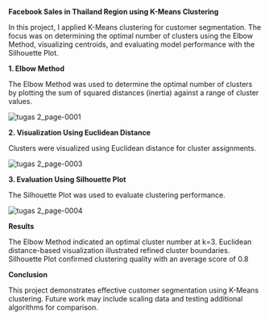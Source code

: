 **Facebook Sales in Thailand Region using K-Means Clustering**

In this project, I applied K-Means clustering for customer segmentation. The focus was on determining the optimal number of clusters using the Elbow Method, visualizing centroids, and evaluating model performance with the Silhouette Plot.

**1. Elbow Method**

The Elbow Method was used to determine the optimal number of clusters by plotting the sum of squared distances (inertia) against a range of cluster values.

![tugas 2_page-0001](https://github.com/user-attachments/assets/d50e29d5-e6b3-4bd7-976c-4380fd0e874e)

**2. Visualization Using Euclidean Distance**

Clusters were visualized using Euclidean distance for cluster assignments.

![tugas 2_page-0003](https://github.com/user-attachments/assets/17482299-4c1f-4ec7-a4cc-c4ad26fe10c1)

**3. Evaluation Using Silhouette Plot**

The Silhouette Plot was used to evaluate clustering performance.

![tugas 2_page-0004](https://github.com/user-attachments/assets/0a915fac-d489-4935-8f17-fd85ca1ee8f7)

**Results**

The Elbow Method indicated an optimal cluster number at k=3.
Euclidean distance-based visualization illustrated refined cluster boundaries.
Silhouette Plot confirmed clustering quality with an average score of 0.8

**Conclusion**

This project demonstrates effective customer segmentation using K-Means clustering. Future work may include scaling data and testing additional algorithms for comparison.

